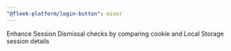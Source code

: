 ```yaml
---
"@fleek-platform/login-button": minor
---
```


Enhance Session Dismissal checks by comparing cookie and Local Storage session details
